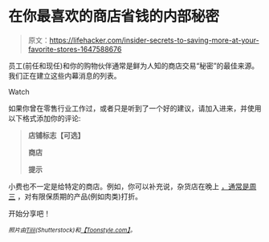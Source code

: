 # 在你最喜欢的商店省钱的内部秘密

> 原文：<https://lifehacker.com/insider-secrets-to-saving-more-at-your-favorite-stores-1647588676>

员工(前任和现任)和你的购物伙伴通常是鲜为人知的商店交易“秘密”的最佳来源。我们正在建立这些内幕消息的列表。

Watch

如果你曾在零售行业工作过，或者只是听到了一个好的建议，请加入进来，并使用以下格式添加你的评论:

> **店铺标志【可选】**
> 
> **商店**
> 
> **提示**

小费也不一定是给特定的商店。例如，你可以补充说，杂货店在晚上 [，通常是周三](https://lifehacker.com/save-on-groceries-by-shopping-late-in-the-evening-espe-5809759) ，对有限保质期的产品(例如肉类)打折。

开始分享吧！

<small>*照片由*</small>[<small>*Tilil*</small>](http://www.shutterstock.com/pic.mhtml?id=92139778&src=id)<small>*(Shutterstock)和*</small>[<small>*【Toonstyle.com】*</small>](http://www.shutterstock.com/pic.mhtml?id=206967448&src=id)<small>*。*</small>